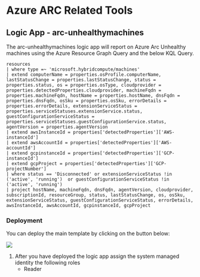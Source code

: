# Azure ARC Related Tools

## Logic App - arc-unhealthymachines
The arc-unhealthymachines logic app will report on Azure Arc Unhealthy machines using the Azure Resource Graph Query and the below KQL Query.

``` kql
resources
| where type =~ 'microsoft.hybridcompute/machines'
| extend computerName = properties.osProfile.computerName, lastStatusChange = properties.lastStatusChange, status = properties.status, os = properties.osType, cloudprovider = properties.detectedProperties.cloudprovider, machineFqdn = properties.machineFqdn, hostName = properties.hostName, dnsFqdn = properties.dnsFqdn, osSku = properties.osSku, errorDetails = properties.errorDetails, extensionServiceStatus = properties.serviceStatuses.extensionService.status, guestConfigurationServiceStatus = properties.serviceStatuses.guestConfigurationService.status, agentVersion = properties.agentVersion
| extend awsInstanceId = properties['detectedProperties']['AWS-instanceId']
| extend awsAccountId = properties['detectedProperties']['AWS-accountId']
| extend gcpinstanceId = properties['detectedProperties']['GCP-instanceId']
| extend gcpProject = properties['detectedProperties']['GCP-projectNumber']
| where status == 'Disconnected' or extensionServiceStatus !in ('active', 'running')  or guestConfigurationServiceStatus !in ('active', 'running')
| project hostName, machineFqdn, dnsFqdn, agentVersion, cloudprovider, subscriptionId, resourceGroup, status, lastStatusChange, os, osSku, extensionServiceStatus, guestConfigurationServiceStatus, errorDetails, awsInstanceId, awsAccountId, gcpinstanceId, gcpProject
```

### Deployment

You can deploy the main template by clicking on the button below:

<a href="https://portal.azure.com/#create/Microsoft.Template/uri/https%3A%2F%2Fraw.githubusercontent.com%2Fseanstark%2Fazure-tools%2Fmain%2Fazure-arc%2Farc-unhealthymachines.json" target="_blank"><img src="https://aka.ms/deploytoazurebutton"/></a>

1. After you have deployed the logic app assign the system managed identity the following roles
    - Reader
